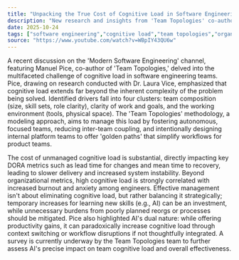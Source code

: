 ```yaml
---
title: "Unpacking the True Cost of Cognitive Load in Software Engineering Teams"
description: "New research and insights from 'Team Topologies' co-author Manuel Pice reveal the pervasive impact of cognitive load on development teams. Learn how managing this complexity is crucial for productivity, team well-being, and customer satisfaction."
date: 2025-10-24
tags: ["software engineering","cognitive load","team topologies","organizational design","developer experience"]
source: "https://www.youtube.com/watch?v=WBpIY43QU6w"
---
```

A recent discussion on the 'Modern Software Engineering' channel, featuring Manuel Pice, co-author of 'Team Topologies,' delved into the multifaceted challenge of cognitive load in software engineering teams. Pice, drawing on research conducted with Dr. Laura Vice, emphasized that cognitive load extends far beyond the inherent complexity of the problem being solved. Identified drivers fall into four clusters: team composition (size, skill sets, role clarity), clarity of work and goals, and the working environment (tools, physical space). The 'Team Topologies' methodology, a modeling approach, aims to manage this load by fostering autonomous, focused teams, reducing inter-team coupling, and intentionally designing internal platform teams to offer 'golden paths' that simplify workflows for product teams.

The cost of unmanaged cognitive load is substantial, directly impacting key DORA metrics such as lead time for changes and mean time to recovery, leading to slower delivery and increased system instability. Beyond organizational metrics, high cognitive load is strongly correlated with increased burnout and anxiety among engineers. Effective management isn't about eliminating cognitive load, but rather balancing it strategically; temporary increases for learning new skills (e.g., AI) can be an investment, while unnecessary burdens from poorly planned reorgs or processes should be mitigated. Pice also highlighted AI's dual nature: while offering productivity gains, it can paradoxically increase cognitive load through context switching or workflow disruptions if not thoughtfully integrated. A survey is currently underway by the Team Topologies team to further assess AI's precise impact on team cognitive load and overall effectiveness.